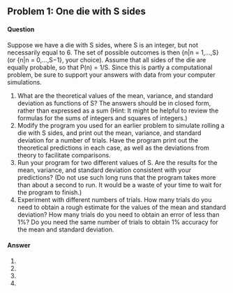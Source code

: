 ## Problem 1: One die with S sides

#### Question

Suppose we have a die with S sides, where S is an integer, but not necessarily equal to 6. The set of possible outcomes is then {n|n = 1,...,S} (or {n|n = 0,...,S−1}, your choice). Assume that all sides of the die are equally probable, so that P(n) = 1/S. Since this is partly a computational problem, be sure to support your answers with data from your computer simulations.

1. What are the theoretical values of the mean, variance, and standard deviation as functions of S? The answers should be in closed form, rather than expressed as a sum (Hint: It might be helpful to review the formulas for the sums of integers and squares of integers.)
2. Modify the program you used for an earlier problem to simulate rolling a die with S sides, and print out the mean, variance, and standard deviation for a number of trials. Have the program print out the theoretical predictions in each case, as well as the deviations from theory to facilitate comparisons.
3. Run your program for two different values of S. Are the results for the mean, variance, and standard deviation consistent with your predictions? (Do not use such long runs that the program takes more than about a second to run. It would be a waste of your time to wait for the program to finish.)
4. Experiment with different numbers of trials. How many trials do you need to obtain a rough estimate for the values of the mean and standard deviation? How many trials do you need to obtain an error of less than 1%? Do you need the same number of trials to obtain 1% accuracy for the mean and standard deviation.

#### Answer

1. 
2. 
3. 
4. 